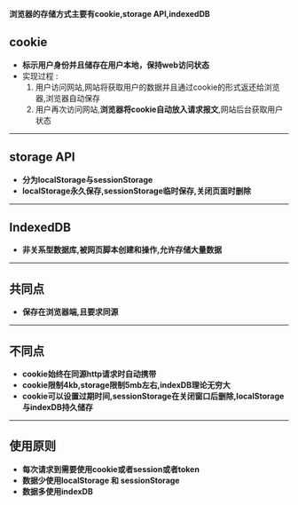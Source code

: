 **浏览器的存储方式主要有cookie,storage API,indexedDB**
## cookie
+ **标示用户身份并且储存在用户本地，保持web访问状态**
+ 实现过程 :
  1. 用户访问网站,网站将获取用户的数据并且通过cookie的形式返还给浏览器,浏览器自动保存
  2. 用户再次访问网站,**浏览器将cookie自动放入请求报文**,网站后台获取用户状态

---

## storage API
+ **分为localStorage与sessionStorage**
+ **localStorage永久保存,sessionStorage临时保存,关闭页面时删除**

---

## IndexedDB
+ **非关系型数据库,被网页脚本创建和操作,允许存储大量数据**

---

## 共同点
+ **保存在浏览器端,且要求同源**

---

## 不同点
+ **cookie始终在同源http请求时自动携带**
+ **cookie限制4kb,storage限制5mb左右,indexDB理论无穷大**
+ **cookie可以设置过期时间,sessionStorage在关闭窗口后删除,localStorage与indexDB持久储存**

---

## 使用原则
+ **每次请求到需要使用cookie或者session或者token**
+ **数据少使用localStorage 和 sessionStorage**
+ **数据多使用indexDB**
